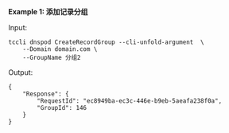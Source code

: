 **Example 1: 添加记录分组**

 

Input: 

```
tccli dnspod CreateRecordGroup --cli-unfold-argument  \
    --Domain domain.com \
    --GroupName 分组2
```

Output: 
```
{
    "Response": {
        "RequestId": "ec8949ba-ec3c-446e-b9eb-5aeafa238f0a",
        "GroupId": 146
    }
}
```

